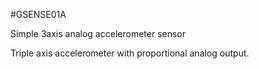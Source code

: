 <!--- PrjInfo ---> <!--- Please remove this line after manually editing --->
<!--- 00a56be08b96043df9e37d6aff7b6990 --->
<!--- Created:20170111-16:38: ---> 
<!--- Author:Mlab: ---> 
<!--- AuthorEmail:mlab@mlab.cz: ---> 
<!--- Tags:imported: ---> 
<!--- Ust:http://www.ust.cz/shop/product_info.php?cPath=22_28&products_id=42: ---> 
<!--- Name:GSENSE01A: --->
#GSENSE01A 
<!--- LongName --->
Simple 3axis analog accelerometer sensor
<!--- ELongName ---> 

<!--- Lead --->
Triple axis accelerometer with proportional analog output.
<!--- ELead ---> 


​
​
<!--- Description --->
<!--- EDescription --->
<!--- Content --->
<!--- EContent --->
            